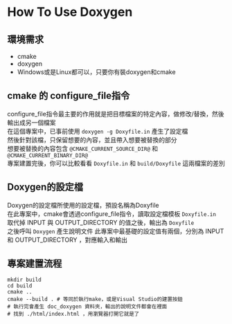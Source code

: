 # How To Use Doxygen

## 環境需求
- cmake
- doxygen
- Windows或是Linux都可以，只要你有裝doxygen和cmake

## cmake 的 configure_file指令

configure_file指令最主要的作用就是把目標檔案的特定內容，做修改/替換，然後輸出成另一個檔案  
在這個專案中，已事前使用 `doxygen -g Doxyfile.in` 產生了設定檔  
然後針對該檔，只保留想要的內容，並且帶入想要被替換的部分  
想要被替換的內容包含 `@CMAKE_CURRENT_SOURCE_DIR@` 和 `@CMAKE_CURRENT_BINARY_DIR@`  
專案建置完後，你可以比較看看 `Doxyfile.in` 和 `build/Doxyfile` 這兩檔案的差別

## Doxygen的設定檔

Doxygen的設定檔所使用的設定檔，預設名稱為Doxyfile  
在此專案中，cmake會透過configure_file指令，讀取設定檔模板 `Doxyfile.in`  
取代掉 INPUT 與 OUTPUT_DIRECTORY 的值之後，輸出為 `Doxyfile`  
之後呼叫 `Doxygen` 產生說明文件
此專案中最基礎的設定值有兩個，分別為 INPUT 和 OUTPUT_DIRECTORY ，對應輸入和輸出

## 專案建置流程

    mkdir build
    cd build
    cmake ..
    cmake --build . # 等同於執行make，或是Visual Studio的建置按鈕
    # 執行完會產生 doc_doxygen 資料夾，輸出的說明文件都會在裡面
    # 找到 ./html/index.html ，用瀏覽器打開它就是了
